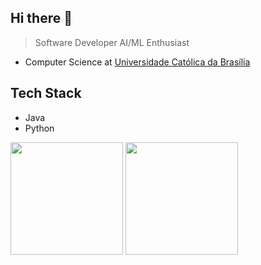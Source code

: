 ## Hi there 👋
> Software Developer
  AI/ML Enthusiast
- Computer Science at [Universidade Católica da Brasília](https://ucb.catolica.edu.br/)

## Tech Stack
- Java
- Python

<div>
  <a hrf="https://github.com/rdAraujoV">
  <img height="180em" src="https://github-readme-stats.vercel.app/api?username=rdAraujoV&show_icons=true&theme=dracula&include_all_commits=true&count_private=true"/>
  <img height="180em" src="https://github-readme-stats.vercel.app/api/top-langs/?username=rdAraujoV&layout-compact&langs_count=16&theme=dracula"/>
</div>

<!--
**rdAraujoV/rdAraujoV** is a ✨ _special_ ✨ repository because its `README.md` (this file) appears on your GitHub profile.

Here are some ideas to get you started:

- 🔭 I’m currently working on ...
- 🌱 I’m currently learning ...
- 👯 I’m looking to collaborate on ...
- 🤔 I’m looking for help with ...
- 💬 Ask me about ...
- 📫 How to reach me: ...
- 😄 Pronouns: ...
- ⚡ Fun fact: ...
-->
